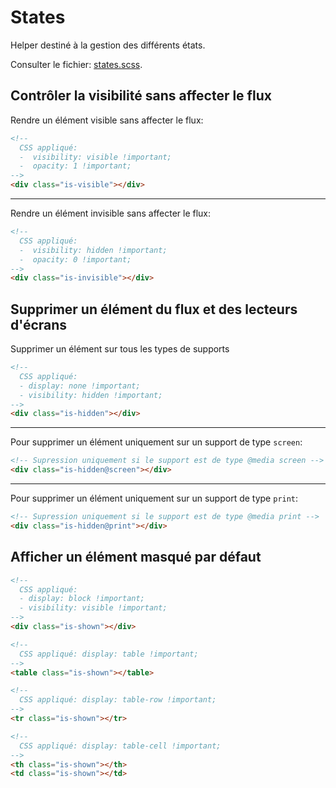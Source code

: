 # States

Helper destiné à la gestion des différents états.

Consulter le fichier: [states.scss](https://git.cross-systems.ch/wide-front/modulus/blob/develop/scss/helpers/states.scss).


## Contrôler la visibilité sans affecter le flux

Rendre un élément visible sans affecter le flux:
```html
<!--
  CSS appliqué:
  -  visibility: visible !important;
  -  opacity: 1 !important;
-->
<div class="is-visible"></div>
```

---

Rendre un élément invisible sans affecter le flux:
```html
<!--
  CSS appliqué:
  -  visibility: hidden !important;
  -  opacity: 0 !important;
-->
<div class="is-invisible"></div>
```


## Supprimer un élément du flux et des lecteurs d'écrans

Supprimer un élément sur tous les types de supports
```html
<!-- 
  CSS appliqué:
  - display: none !important;
  - visibility: hidden !important;
-->
<div class="is-hidden"></div>
```

---

Pour supprimer un élément uniquement sur un support de type `screen`:
```html
<!-- Supression uniquement si le support est de type @media screen -->
<div class="is-hidden@screen"></div>
```

---

Pour supprimer un élément uniquement sur un support de type `print`:
```html
<!-- Supression uniquement si le support est de type @media print -->
<div class="is-hidden@print"></div>
```


## Afficher un élément masqué par défaut

```html
<!-- 
  CSS appliqué: 
  - display: block !important;
  - visibility: visible !important;
-->
<div class="is-shown"></div>
```

```html
<!-- 
  CSS appliqué: display: table !important;
-->
<table class="is-shown"></table>
```

```html
<!-- 
  CSS appliqué: display: table-row !important;
-->
<tr class="is-shown"></tr>
```

```html
<!-- 
  CSS appliqué: display: table-cell !important;
-->
<th class="is-shown"></th>
<td class="is-shown"></td>
```
